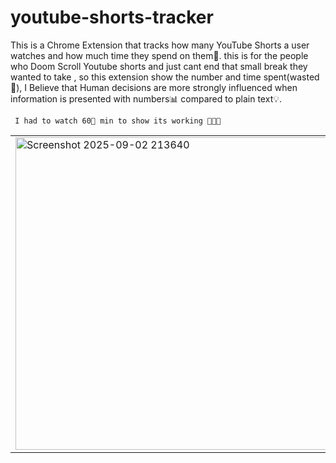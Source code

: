 # youtube-shorts-tracker
This is a Chrome Extension that tracks how many YouTube Shorts a user watches and how much time they spend on them🔢.
this is for the people who Doom Scroll Youtube shorts and just cant end that small break they wanted to take , so this extension show the number and time spent(wasted🙂),
I Believe that Human decisions are more strongly influenced when information is presented with numbers📊 compared to plain text💡. 


     I had to watch 60🔢 min to show its working 🤦🤦🙂

<table>
  <tr>
    <!-- First: Image -->
    <td>
      <img src="https://github.com/user-attachments/assets/e83889d3-3f90-4ba1-bb07-3f9a86355422" 
           alt="Screenshot 2025-09-02 213640" 
           width="500" />
    </td>
    <td>
      <video src="https://github.com/user-attachments/assets/3be943ad-0fcf-4a52-a33a-35452c0ed325" 
             width="500" 
             controls>
      </video>
    </td>
  </tr>
</table>


